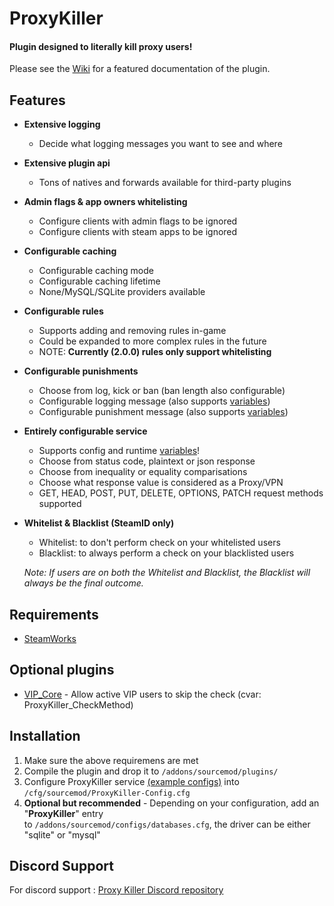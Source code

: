 # ProxyKiller
#### Plugin designed to literally kill proxy users!  
Please see the [Wiki](https://bitbucket.org/Sikarii/proxykiller/wiki) for a featured documentation of the plugin.

## **Features**
- **Extensive logging**
	 - Decide what logging messages you want to see and where
- **Extensive plugin api**
	 - Tons of natives and forwards available for third-party plugins
 - **Admin flags & app owners whitelisting**
	 - Configure clients with admin flags to be ignored
	 - Configure clients with steam apps to be ignored
 - **Configurable caching**
	 - Configurable caching mode
	 - Configurable caching lifetime
	 - None/MySQL/SQLite providers available
 - **Configurable rules**
	 - 	Supports adding and removing rules in-game
	 - Could be expanded to more complex rules in the future
	 -  NOTE: **Currently (2.0.0) rules only support whitelisting**
- **Configurable punishments**
	- Choose from log, kick or ban (ban length also configurable)
	- Configurable logging message (also supports [variables](https://bitbucket.org/Sikarii/proxykiller/wiki/Variables))
	- Configurable punishment message (also supports [variables](https://bitbucket.org/Sikarii/proxykiller/wiki/Variables))
- **Entirely configurable service**
	- Supports config and runtime [variables](https://bitbucket.org/Sikarii/proxykiller/wiki/Variables)!
	- Choose from status code, plaintext or json response
	- Choose from inequality or equality comparisations
	- Choose what response value is considered as a Proxy/VPN
	- GET, HEAD, POST, PUT, DELETE, OPTIONS, PATCH request methods supported
- **Whitelist & Blacklist (SteamID only)**
	- Whitelist: to don't perform check on your whitelisted users
	- Blacklist: to always perform a check on your blacklisted users

	*Note: If users are on both the Whitelist and Blacklist, the Blacklist will always be the final outcome.*

## **Requirements**
- [SteamWorks](https://forums.alliedmods.net/showthread.php?t=229556)

## **Optional plugins**
- [VIP_Core](https://github.com/srcdslab/sm-plugin-VIP-Core) - Allow active VIP users to skip the check (cvar: ProxyKiller_CheckMethod)


## **Installation**

 1. Make sure the above requiremens are met
 2. Compile the plugin and drop it to `/addons/sourcemod/plugins/`
 3. Configure ProxyKiller service [(example configs)](https://bitbucket.org/Sikarii/proxykiller/wiki/Config%20Examples) into `/cfg/sourcemod/ProxyKiller-Config.cfg`
 4. **Optional but recommended** - Depending on your configuration, add an "**ProxyKiller**" entry    
 to `/addons/sourcemod/configs/databases.cfg`, the driver can be either "sqlite" or "mysql"

## **Discord Support**
For discord support : [Proxy Killer Discord repository](https://github.com/srcdslab/sm-plugin-ProxyKiller-Discord)